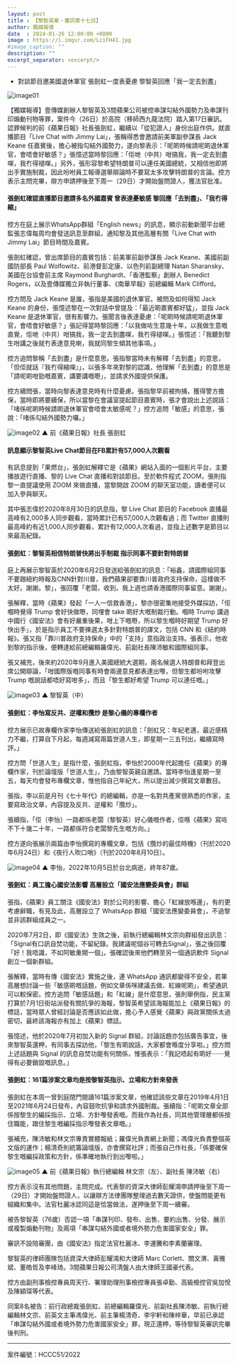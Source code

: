 ```yaml
---
layout: post
title : 【黎智英案・審訊第十七日】
author: 獨媒報導
date  : 2024-01-26 12:00:00 +0800
image : https://i.imgur.com/LciFH41.jpg
#image_caption: ""
description: ""
excerpt_separator: <excerpt/>
---
```


- 對談節目邀美國退休軍官 張劍虹一度表憂慮 黎智英回應「我一定去到盡」

<excerpt/>

![image01](https://i.imgur.com/K26hXlb.png)

【獨媒報導】壹傳媒創辦人黎智英及3間蘋果公司被控串謀勾結外國勢力及串謀刊印煽動刊物等罪，案件今（26日）於高院（移師西九龍法院）踏入第17日審訊。認罪候判的前《蘋果日報》社長張劍虹，繼續以「從犯證人」身份出庭作供。就直播節目「Live Chat with Jimmy Lai」，張稱得悉會邀請前美軍副參謀長 Jack Keane 任嘉賓後，擔心被指勾結外國勢力，遂向黎表示：「呢啲時候請呢啲退休軍官，會唔會好敏感？」張憶述當時黎回應：「佢哋（中共）咁搞我，我一定去到盡㗎，我冇得褪㗎。」另外，張形容黎希望特朗普可以連任美國總統，又相信他即將出手實施制裁，因此吩咐員工報導選舉辯論時不要寫太多攻擊特朗普的言論。控方表示主問完畢，辯方申請押後至下周一（29日）才開始盤問證人，獲法官批准。

#### 張劍虹確認直播節目邀請多名外國嘉賓 曾表達憂敏感 黎回應「去到盡」、「我冇得縮」

控方在庭上展示WhatsApp群組「English news」的訊息，顯示前動新聞平台總監張志偉每周均會發送訊息至群組，通知黎及其他高層有關「Live Chat with Jimmy Lai」節目時間及嘉賓。

張劍虹確認，曾出席節目的嘉賓包括：前美軍前副參謀長 Jack Keane、美國前副國防部長 Paul Wolfowitz、前港督彭定康、以色列前副總理 Natan Sharansky、美國在台協會前主席 Raymond Burghardt、「香港監察」創辦人 Benedict Rogers，以及壹傳媒獨立非執行董事、《南華早報》前總編輯 Mark Clifford。

控方問及 Jack Keane 是誰，張指是美國的退休軍官。被問及如何得知 Jack Keane 的身份，張憶述黎在一次對話中曾提及：「最近啲嘉賓都好猛」，並指 Jack Keane 是退休軍官，很有影響力。張聞言後表達憂慮：「呢啲時候請呢啲退休軍官，會唔會好敏感？」張記得當時黎回應：「以我做咗生意幾十年，以我做生意嘅直覺，佢哋（中共）咁搞我，我一定去到盡㗎，我冇得褪㗎。」張憶述：「我聽到黎生咁講之後就冇表達意見喇，我就同黎生傾其他事項。」

控方追問黎稱「去到盡」是什麼意思。張指黎當時未有解釋「去到盡」的意思，「但佢就話『我冇得縮㗎』」，以張多年來對黎的認識，他理解「去到盡」的意思是「請呢啲咁勁嘅嘉賓，講要講嘅嘢」，並請求外國提供保護。

控方續問張，當時向黎表達意見時有什麼憂慮。張指黎早前被拘捕，獲得警方擔保，當時即將要續保，所以當黎在會議室提起節目嘉賓時，張才會說出上述說話：「啫係呢啲時候請啲退休軍官會唔會太敏感呢？」控方追問「敏感」的意思，張說：「啫係勾結外國勢力囉。」

![image02](https://i.imgur.com/SOXThaq.png)
▲ 前《蘋果日報》社長 張劍虹

#### 訊息顯示黎智英Live Chat節目在FB累計有57,000人次觀看

有訊息提到「果燃台」，張劍虹解釋它是《蘋果》網站入面的一個影片平台，主要播放遊行直播、黎的 Live Chat 直播和對談節目。至於軟件程式 ZOOM，張則指黎一直提議使用 ZOOM 來做直播，當黎開啟 ZOOM 的聊天室功能，讀者便可以加入參與聊天。

其中張志偉於2020年8月30日的訊息指，黎 Live Chat 節目的 Facebook 直播最高峰有2,000多人同步觀看，當時累計已有57,000人次觀看過；而 Twitter 直播則最高峰約有近1,000人同步觀看，累計有12,000人次看過，並指上述數字是節目以來最高紀錄。

#### 張劍虹：黎智英相信特朗普快將出手制裁 指示同事不要針對特朗普

庭上再展示黎智英於2020年6月2日發送給張劍虹的訊息：「裕鑫，請國際組同事不要跟紐約時報及CNN針對川普，我們蘋果卻要靠川普政府支持保命，這樣做不太好。謝謝。黎」，張回覆「老闆，收到。我上週也請香港國際同事留意。謝謝」。

張解釋，當時《蘋果》發起「一人一信救香港」，黎亦很密集地接受外媒採訪，「佢嗰時覺得 Trump 會好快做嘢，同埋會 take 啲好大嘅制裁行動。嗰時 Trump 講過中國行《國安法》會有好嚴重後果，咁上下嘅嘢，所以黎生嗰時好期望 Trump 好快出手」，於是指示員工不要揀選太多針對特朗普的譯文，包括 CNN 和《紐約時報》。張又指「靠川普政府支持保命」中的「支持」意指政治支持。張表示，他收到黎的指示後，便轉達給前總編輯羅偉光、前副社長陳沛敏和國際組同事。

張又補充，後來約2020年9月進入美國總統大選期，兩名候選人特朗普和拜登出席公開辯論，「咁國際版嘅同事有時會兩邊意見都表達出嚟，但黎生都吩咐攻擊 Trump 嘅說話都唔好寫咁多」，而且「黎生都好希望 Trump 可以連任嘅。」

![image03](https://i.imgur.com/g45nuVy.png)
▲ 黎智英（中）

#### 張劍虹：李怡寫反共、逆權和攬炒 是黎心儀的專欄作者

控方展示已故專欄作家李怡傳送給張劍虹的訊息：「劍虹兄：年紀老邁，最近感精力不繼，打算自下月起，每週減寫兩篇世道人生，即星期一三五刊出，繼續寫時評。」

控方問「世道人生」是指什麼，張劍虹指，李怡於2000年代起擔任《蘋果》的專欄作家，刊於論壇版「世道人生」，乃由黎智英親自邀請。當時李怡逢星期一至五，每天均會發布專欄文章，惟他指自己年紀大，所以提出減少撰寫文章數目。

張指，李以前是月刊《七十年代》的總編輯，亦是一名對共產黨很熟悉的作家，主要寫政治文章，內容提及反共、逆權和「攬炒」。

張續指，「佢（李怡）一路都係老闆（黎智英）好心儀嘅作者，佢喺《蘋果》寫咗不下十幾二十年，一路都係符合老闆黎先生嘅方向。」

控方遂向張展示兩篇由李怡撰寫的專欄文章，包括《攬炒的最佳時機》（刊於2020年6月24日）和《夜行人吹口哨》（刊於2020年8月10日）。

![image04](https://i.imgur.com/RRBymM9.png)
▲ 李怡，2022年10月5日於台北病逝，終年87歲。

#### 張劍虹：員工擔心國安法影響 高層設立「國安法應變委員會」群組

張指，《蘋果》員工關注《國安法》對於公司的影響、擔心「紅線放喺邊」，有的更考慮辭職，有見及此，高層設立了 WhatsApp 群組「國安法應變委員會」，不過黎並非該群組成員之一。

2020年7月2日，即《國安法》生效之後，前執行總編輯林文宗向群組發出訊息：「Signal有口訊自焚功能，不留紀錄。我建議呢個谷可轉去Signal」，張之後回覆「好！我唔識，不如阿敏重開一個」。張確認後來他們轉至另一個通訊軟件 Signal 創立一個新群組。

張解釋，當時有傳《國安法》實施之後，連 WhatsApp 通訊都變得不安全，若果高層想討論一些「敏感啲嘅話題，例如文章係咪建議去做、紅線呢啲」，希望通訊可以較保密。控方追問「敏感話題」和「紅線」是什麼意思，張則舉例指，民主黨打算於7月1日街站派發有關抗爭的海報，黎智英希望該海報能加上《蘋果日報》的標誌，當時眾人曾經討論是否應該如此做，擔心予人感覺《蘋果》與政黨關係太過密切，最終該海報亦有加上《蘋果》標誌。

張憶述，他於2020年7月初加入新的 Signal 群組，討論話題亦包括廣告事宜，後來黎智英還柙，有同事去探訪他，「黎生有啲說話，大家都會喺度分享啦。」控方問上述話題與 Signal 的訊息自焚功能有何關係，惟張表示：「我記唔起有啲好⋯⋯覺得有必要銷毀嘅訊息。」

#### 張劍虹：161篇涉案文章均是按黎智英指示、立場和方針來發表

張劍虹在本周一曾到庭閉門閱讀161篇涉案文章，他確認該些文章在2019年4月1日至2021年6月24日發布，內容鼓吹抗爭和請求外國制裁。張續指：「呢啲文章全部係按黎生的編採指示、立場、方針嚟發表嘅。而我作為社長，同其他管理層都係按住職能，跟住黎生嘅編採指示嚟發表文章嘅。」

張補充，陳沛敏和林文宗專責實體報紙；羅偉光負責網上新聞；馮偉光負責整個英文版的運作；楊清奇則統籌論壇版，亦會撰寫社評；而張自己作社長，「係要確保黎生嘅編採政策和方針，係準確地執行到出嚟啦。」

![image05](https://i.imgur.com/dmxf4dp.png)
▲ 前《蘋果日報》執行總編輯 林文宗（左）、副社長 陳沛敏（右）

控方表示沒有其他問題，主問完成。代表黎的資深大律師彭耀鴻申請押後至下周一（29日）才開始盤問證人，以讓辯方法律團隊整理過去數天證供，使盤問能更有組織和集中。法官杜麗冰認同這是恰當做法，遂押後至下周一續審。

被告黎智英（76歲）否認一項「串謀刊印、發布、出售、要約出售、分發、展示或複製煽動刊物」及兩項「串謀勾結外國或者境外勢力危害國家安全」罪。

審訊不設陪審團，由《國安法》指定法官杜麗冰、李運騰和李素蘭審理。

黎智英的律師團隊包括資深大律師彭耀鴻和大律師 Marc Corlett、關文渭、黃雅斌、董皓哲及李峰琦。3間蘋果日報公司清盤人由大律師王國豪代表。

控方由副刑事檢控專員周天行、署理助理刑事檢控專員張卓勤、高級檢控官吳加悅及陳穎琛等代表。

同案8名被告：前行政總裁張劍虹、前總編輯羅偉光、前副社長陳沛敏、前執行總編輯林文宗、前英文主筆馮偉光、前主筆楊清奇、李宇軒和陳梓華，早前已承認「串謀勾結外國或者境外勢力危害國家安全」罪，現正還柙，等待黎智英審訊完畢後判刑。

---

案件編號：HCCC51/2022
